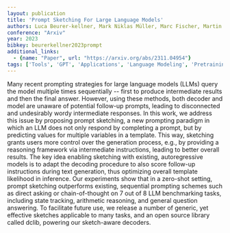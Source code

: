```yaml
---
layout: publication
title: 'Prompt Sketching For Large Language Models'
authors: Luca Beurer-kellner, Mark Niklas Müller, Marc Fischer, Martin Vechev
conference: "Arxiv"
year: 2023
bibkey: beurerkellner2023prompt
additional_links:
  - {name: "Paper", url: "https://arxiv.org/abs/2311.04954"}
tags: ['Tools', 'GPT', 'Applications', 'Language Modeling', 'Pretraining Methods', 'Prompting']
---
```

Many recent prompting strategies for large language models (LLMs) query the
model multiple times sequentially -- first to produce intermediate results and
then the final answer. However, using these methods, both decoder and model are
unaware of potential follow-up prompts, leading to disconnected and undesirably
wordy intermediate responses. In this work, we address this issue by proposing
prompt sketching, a new prompting paradigm in which an LLM does not only
respond by completing a prompt, but by predicting values for multiple variables
in a template. This way, sketching grants users more control over the
generation process, e.g., by providing a reasoning framework via intermediate
instructions, leading to better overall results. The key idea enabling
sketching with existing, autoregressive models is to adapt the decoding
procedure to also score follow-up instructions during text generation, thus
optimizing overall template likelihood in inference. Our experiments show that
in a zero-shot setting, prompt sketching outperforms existing, sequential
prompting schemes such as direct asking or chain-of-thought on 7 out of 8 LLM
benchmarking tasks, including state tracking, arithmetic reasoning, and general
question answering. To facilitate future use, we release a number of generic,
yet effective sketches applicable to many tasks, and an open source library
called dclib, powering our sketch-aware decoders.
